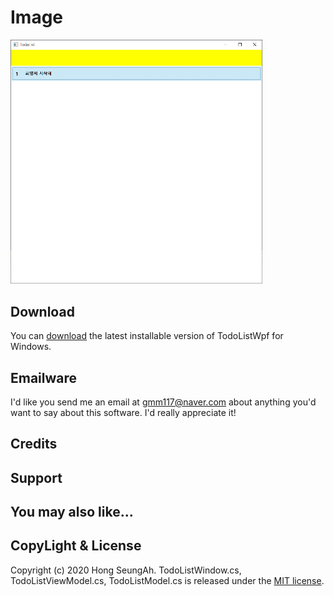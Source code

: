 # Image

<p align="left"><img src="./img/main.png" width="80%"/></a></p>

## Download

You can [download](https://github.com/gmm117/TodoListWpf) the latest installable version of TodoListWpf for Windows.

## Emailware

I'd like you send me an email at <gmm117@naver.com> about anything you'd want to say about this software. I'd really appreciate it!
## Credits

## Support

## You may also like...

## CopyLight & License

Copyright (c) 2020 Hong SeungAh. TodoListWindow.cs, TodoListViewModel.cs, TodoListModel.cs is released under the [MIT license](https://opensource.org/licenses/MIT).